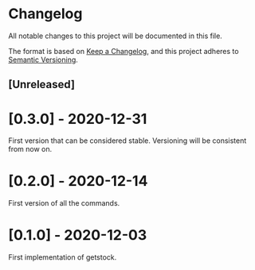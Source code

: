 # Changelog
All notable changes to this project will be documented in this file.

The format is based on [Keep a Changelog](https://keepachangelog.com/en/1.0.0/),
and this project adheres to [Semantic Versioning](https://semver.org/spec/v2.0.0.html).

## [Unreleased]

# [0.3.0] - 2020-12-31
First version that can be considered stable. Versioning will be consistent from now on.

# [0.2.0] - 2020-12-14
First version of all the commands.

# [0.1.0] - 2020-12-03
First implementation of getstock.
